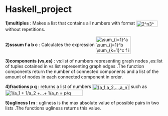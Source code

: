Haskell_project
===============

**1)multiples** : Makes a list that contains all numbers with format <img src="http://bit.ly/2SCN3vf" align="center" border="0" alt="2^n3^m5^k" width="68" height="19" /> without repetitions.


**2)sssum f a b c** : Calculates the expression 
<img src="http://bit.ly/2BYK8rm" align="center" border="0" alt=" \sum_{i=1}^a   \sum_{j=1}^b   \sum_{k=1}^c  f i j k" width="111" height="56" />

**3)components (vs,es)** : vs:list of numbers representing graph nodes  ,es:list of tuples cotained in vs list representing graph edges .The function components return the number of connected components and a list of the amount of nodes in each connected component in order.

**4)fractions p q** : returns a list of numbers  <img src="http://bit.ly/2C4Mi8O" align="center" border="0" alt="[a_1,a_2,...,a_n]" width="119" height="18" /> such as <img src="http://bit.ly/2SFOh9b" align="center" border="0" alt="1/a_1 + 1/a_2 +...+ 1/a_n = p/q" width="247" height="19" />

**5)ugliness l m** : ugliness is the max absolute value of possible pairs in two lists .The functions ugliness returns this value.

